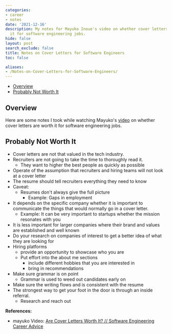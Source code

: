 ```yaml
---
categories:
- career
- notes
date: '2021-12-16'
description: My notes for Mayuko Inoue's video on whether cover letters are worth
  it for software engineering jobs.
hide: false
layout: post
search_exclude: false
title: Notes on Cover Letters for Software Engineers
toc: false

aliases:
- /Notes-on-Cover-Letters-for-Software-Engineers/
---
```


* [Overview](#overview)
* [Probably Not Worth It](#probably-not-worth-it)



## Overview

Here are some notes I took while watching Mayuko's [video](https://www.youtube.com/watch?v=0USpL2kypUg) on whether cover letters are worth it for software engineering jobs.



## Probably Not Worth It

- Cover letters are not that valued in the tech industry.
- Recruiters are not going to take the time to thoroughly read it.
    - They want to higher the best people as quickly as possible
- Operate of the assumption that recruiters and hiring teams will not look at a cover letter
- The resume should tell recruiters everything they need to know
- Caveat:
    - Resumes don't always  give the full picture
        - Example: Gaps in employment
- It depends on the specific company whether it is important to communicate the things that would normally go in a cover letter.
    - Example: It can be very important to startups whether the mission resonates with you
- It is less important for larger companies where their brand and values are established and well known
- Do your research on companies of interest to get a better idea of what they are looking for
- Hiring platforms
    - provide an opportunity to showcase who you are
    - Put effort into the about me sections
        - include different hobbies that you are interested in
        - bring in recommendations
- Make sure grammar is on point
    - Grammar is used to weed out candidates early on
- Make sure the writing flows and is consistent with the resume
- The strongest way to get your foot in the door is through an inside referral.
    - Research and reach out




**References:**

* mayuko Video: [Are Cover Letters Worth It? // Software Engineering Career Advice](https://www.youtube.com/watch?v=0USpL2kypUg)

